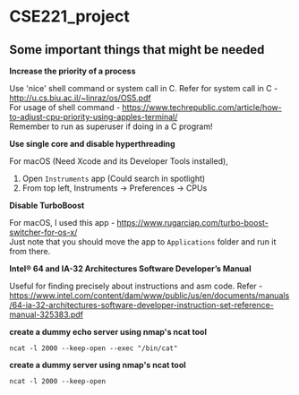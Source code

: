 # CSE221_project

## Some important things that might be needed

**Increase the priority of a process**

Use 'nice' shell command or system call in C. Refer for system call in C - http://u.cs.biu.ac.il/~linraz/os/OS5.pdf
<br>
For usage of shell command - https://www.techrepublic.com/article/how-to-adjust-cpu-priority-using-apples-terminal/
<br>
Remember to run as superuser if doing in a C program!

**Use single core and disable hyperthreading**

For macOS (Need Xcode and its Developer Tools installed), 
1. Open `Instruments` app (Could search in spotlight)
3. From top left, Instruments -> Preferences -> CPUs

**Disable TurboBoost**

For macOS, I used this app - https://www.rugarciap.com/turbo-boost-switcher-for-os-x/
<br>
Just note that you should move the app to `Applications` folder and run it from there.

**Intel® 64 and IA-32 Architectures Software Developer’s Manual**

Useful for finding precisely about instructions and asm code. Refer - https://www.intel.com/content/dam/www/public/us/en/documents/manuals/64-ia-32-architectures-software-developer-instruction-set-reference-manual-325383.pdf

**create a dummy echo server using nmap's ncat tool**

`ncat -l 2000 --keep-open --exec "/bin/cat"`

**create a dummy server using nmap's ncat tool**

`ncat -l 2000 --keep-open`

